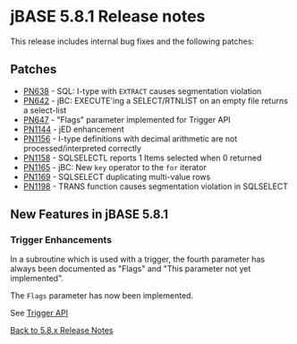 # jBASE 5.8.1 Release notes

<PageHeader />

This release includes internal bug fixes and the following patches:

## Patches

- [PN638](./pn638/README.md)   - SQL: I-type with `EXTRACT` causes segmentation violation  
- [PN642](./pn642/README.md)   - jBC: EXECUTE'ing a SELECT/RTNLIST on an empty file returns a select-list  
- [PN647](./pn647/README.md)   - "Flags" parameter implemented for Trigger API
- [PN1144](./pn1144/README.md) - jED enhancement  
- [PN1156](./pn1156/README.md) - I-type definitions with decimal arithmetic are not processed/interpreted correctly  
- [PN1158](./pn1158/README.md) - SQLSELECTL reports 1 Items selected when 0 returned  
- [PN1165](./pn1165/README.md) - jBC: New `key` operator to the `for` iterator  
- [PN1169](./pn1169/README.md) - SQLSELECT duplicating multi-value rows  
- [PN1198](./pn1198/README.md) - TRANS function causes segmentation violation in SQLSELECT  

## New Features in jBASE 5.8.1

### Trigger Enhancements  

In a subroutine which is used with a trigger, the fourth parameter has always been documented as "Flags" and "This parameter not yet implemented".

The `Flags` parameter has now been implemented.

See [Trigger API](./../../../triggers/trigger-api/README.md)

[Back to 5.8.x Release Notes](./../README.md)
  
<PageFooter />
